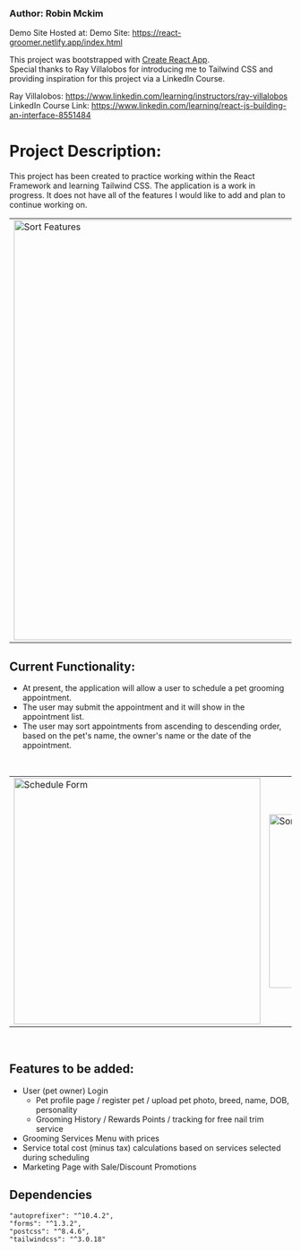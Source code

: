 ### Author: Robin Mckim

Demo Site Hosted at: Demo Site: https://react-groomer.netlify.app/index.html

This project was bootstrapped with [Create React App](https://github.com/facebook/create-react-app). <br />
Special thanks to Ray Villalobos for introducing me to Tailwind CSS and providing inspiration for this project via a LinkedIn Course.

Ray Villalobos: https://www.linkedin.com/learning/instructors/ray-villalobos <br />
LinkedIn Course Link: https://www.linkedin.com/learning/react-js-building-an-interface-8551484

# Project Description:

This project has been created to practice working within the React Framework and learning Tailwind CSS. The application is a work in progress. It does not have all of the features I would like to add and plan to continue working on.

<table align="center"> 
  <tr>
    <td>
      <img align="center" title="Sort Features" width = "750px" 
           src="https://user-images.githubusercontent.com/84540978/153811687-4fd07f1d-3a81-4354-9ecf-ba13b00f2c7f.jpg" />
    </td>
  </tr>
</table>

## Current Functionality:

- At present, the application will allow a user to schedule a pet grooming appointment.
- The user may submit the appointment and it will show in the appointment list.
- The user may sort appointments from ascending to descending order, based on the pet's name, the owner's name or the date of the appointment.

<br />

<table align="center"> 
  <tr>
    <td>
      <img align="center" title="Schedule Form" width = "440px" 
           src="https://user-images.githubusercontent.com/84540978/153812149-76ac9e3f-8407-4a3c-b9d6-ae84af420b32.jpg" />
    </td>
    <td>
      <img align="center" title="Sort Features" width = "310px" 
           src="https://user-images.githubusercontent.com/84540978/153812165-5607aff2-bd49-47f7-a526-c11db2c3d0c2.jpg" />
    </td>
</tr>
</table>

<br />

## Features to be added:

- User (pet owner) Login
  - Pet profile page / register pet / upload pet photo, breed, name, DOB, personality
  - Grooming History / Rewards Points / tracking for free nail trim service
- Grooming Services Menu with prices
- Service total cost (minus tax) calculations based on services selected during scheduling
- Marketing Page with Sale/Discount Promotions

## Dependencies

    "autoprefixer": "^10.4.2",
    "forms": "^1.3.2",
    "postcss": "^8.4.6",
    "tailwindcss": "^3.0.18"
